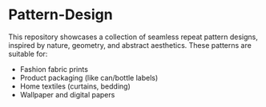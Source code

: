 # Pattern-Design
This repository showcases a collection of seamless repeat pattern designs, inspired by nature, geometry, and abstract aesthetics. These patterns are suitable for:

- Fashion fabric prints  
- Product packaging (like can/bottle labels)  
- Home textiles (curtains, bedding)  
- Wallpaper and digital papers
